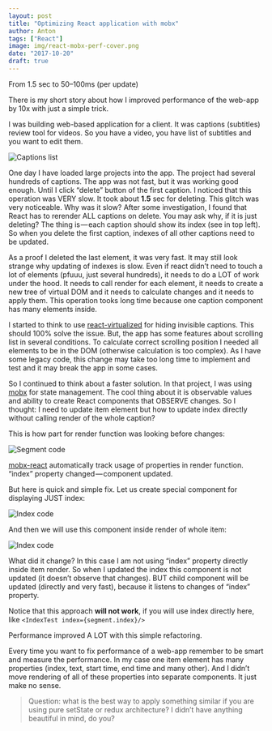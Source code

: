 ```yaml
---
layout: post
title: "Optimizing React application with mobx"
author: Anton
tags: ["React"]
image: img/react-mobx-perf-cover.png
date: "2017-10-20"
draft: true
---
```


From 1.5 sec to 50–100ms (per update)

There is my short story about how I improved performance of the web-app by 10x with just a simple trick.

I was building web-based application for a client. It was captions (subtitles) review tool for videos. So you have a video, you have list of subtitles and you want to edit them.

![Captions list](img/react-mobx-perft-1.png)

One day I have loaded large projects into the app. The project had several hundreds of captions. The app was not fast, but it was working good enough. Until I click “delete” button of the first caption. I noticed that this operation was VERY slow. It took about **1.5** sec for deleting. This glitch was very noticeable. Why was it slow? After some investigation, I found that React has to rerender ALL captions on delete. You may ask why, if it is just deleting? The thing is — each caption should show its index (see in top left). So when you delete the first caption, indexes of all other captions need to be updated.

As a proof I deleted the last element, it was very fast. It may still look strange why updating of indexes is slow. Even if react didn’t need to touch a lot of elements (pfuuu, just several hundreds), it needs to do a LOT of work under the hood. It needs to call render for each element, it needs to create a new tree of virtual DOM and it needs to calculate changes and it needs to apply them. This operation tooks long time because one caption component has many elements inside.

I started to think to use [react-virtualized](https://github.com/bvaughn/react-virtualized) for hiding invisible captions. This should 100% solve the issue. But, the app has some features about scrolling list in several conditions. To calculate correct scrolling position I needed all elements to be in the DOM (otherwise calculation is too complex). As I have some legacy code, this change may take too long time to implement and test and it may break the app in some cases.

So I continued to think about a faster solution. In that project, I was using [mobx](https://mobx.js.org/) for state management. The cool thing about it is observable values and ability to create React components that OBSERVE changes. So I thought: I need to update item element but how to update index directly without calling render of the whole caption?


This is how part for render function was looking before changes:

![Segment code](img/react-mobx-perft-2.png)

[mobx-react](https://github.com/mobxjs/mobx-react) automatically track usage of properties in render function. “index” property changed — component updated.

But here is quick and simple fix. Let us create special component for displaying JUST index:


![Index code](img/react-mobx-perft-3.png)

And then we will use this component inside render of whole item:

![Index code](img/react-mobx-perft-4.png)

What did it change? In this case I am not using “index” property directly inside item render. So when I updated the index this component is not updated (it doesn’t observe that changes). BUT child component will be updated (directly and very fast), because it listens to changes of “index” property.

Notice that this approach **will not work**, if you will use index directly here, like `<IndexTest index={segment.index}/>`

Performance improved A LOT with this simple refactoring.

Every time you want to fix performance of a web-app remember to be smart and measure the performance. In my case one item element has many properties (index, text, start time, end time and many other). And I didn’t move rendering of all of these properties into separate components. It just make no sense.

> Question: what is the best way to apply something similar if you are using pure setState or redux architecture? I didn’t have anything beautiful in mind, do you?






